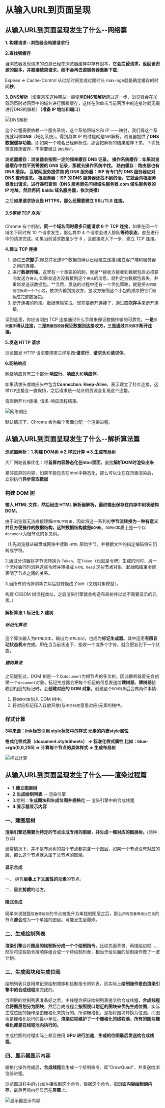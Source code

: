 # 从输入URL到页面呈现

## 从输入URL到页面呈现发生了什么--网络篇

**1. 构建请求--浏览器会构建请求行**

**2.查找强缓存**

当浏览器发现请求的资源已经在浏览器缓存中存有副本，**它会拦截请求，返回该资源的副本，并直接结束请求，而不会再去源服务器重新下载**。

Expires => Cache-Control  从过期时间变成过期时长  max-age就是确定缓存的时间**秒**。

**3. DNS解析**（淘宝京东这种网站一般使用**DNS预解析**跨过这一步，浏览器会在加载网页时对网页中的域名进行解析缓存，这样在你单击当前网页中的连接时就无需进行DNS的解析）**（准备 IP 地址和端口）**

![DNS解析](../.vuepress/public/images/js-DNS解析.png)

这个过程需要依赖一个服务系统，这个系统将域名和 IP 一一映射，我们将这个系统就叫做**DNS**（域名系统）。得到具体 IP 的过程就是`DNS`解析。浏览器提供了**DNS数据缓存功能**。即如果一个域名已经解析过，那会把解析的结果缓存下来，下次处理直接走缓存，不需要经过 `DNS解析`。

**浏览器缓存：浏览器会按照一定的频率缓存 DNS 记录。**
**操作系统缓存：如果浏览器缓存中找不到需要的 DNS 记录，那就去操作系统中找。**
**路由缓存：路由器也有 DNS 缓存。**
**互联网服务提供商 的 DNS 服务器：ISP 有专门的 DNS 服务器应对 DNS 查询请求。**
**根服务器：ISP 的 DNS 服务器还找不到的话，它就会向根服务器发出请求，进行递归查询（DNS 服务器先问根域名服务器.com 域名服务器的 IP 地址，然后再问.baidu 域名服务器，依次类推）**

之后**如果请求协议是 HTTPS，那么还需要建立 SSL/TLS 连接。**

##### 3.5等待 TCP 队列

Chrome 有个机制，**同一个域名同时最多只能请求 6 个 TCP 连接**，如果在同一个域名下同时有 10 个请求发生，那么其中 4 个请求会进入排队**等待状态**，直至进行中的请求完成。如果当前请求数量少于 6 ，会直接进入下一步，建立 TCP 连接。

**4.建立 TCP 连接**

1. 通过**三次握手**(即总共发送3个数据包确认已经建立连接)建立客户端和服务器之间的连接。
2. 进行**数据传输**。这里有一个重要的机制，就是**接收方接收到数据包后必须要向发送方`确认`, 如果发送方没有接到这个`确认`的消息，就判定为数据包丢失，并重新发送该数据包。**当然，发送的过程中还有一个优化策略，就是把`大的数据包拆成一个个小包`，依次传输到接收方，接收方按照这个小包的顺序把它们`组装`成完整数据包。
3. 断开连接的阶段。数据传输完成，现在要断开连接了，通过**四次挥手**来断开连接。

读到这里，你应该明白 TCP 连接通过什么手段来保证数据传输的可靠性，**一是`三次握手`确认连接，二是`数据包校验`保证数据到达接收方，三是通过`四次挥手`断开连接。**

**5.发送 HTTP 请求**

浏览器发 HTTP 请求要携带三样东西:**请求行**、**请求头**和**请求体**。

**6.网络响应**

网络响应具有三个部分:**响应行**、**响应头**和**响应体**。

如果请求头或响应头中包含**Connection: Keep-Alive**，表示建立了持久连接，这样`TCP`连接会一直保持，之后请求统一站点的资源会复用这个连接。

否则断开`TCP`连接, 请求-响应流程结束。

![网络响应](../.vuepress/public/images/js-网络响应.png)

默认情况下，Chrome 会为每个页面分配一个渲染进程。

## 从输入URL到页面呈现发生了什么--解析算法篇

**浏览器解析：1.构建 DOM树 =>2.样式计算 =>3.生成布局树**

大厂网站首屏优化：将**首屏内容静态化在html里面**，直接**解析DOM时渲染出来**

紧邻首屏的内容，如果不能包含在html中静态化，那么可以让在在页面渲染后，立刻执行**异步获取数据**

### 构建 DOM 树

**输入 HTML 文件，然后经由 HTML 解析器解析，最终输出保存在内存中树状结构 DOM。**

由于浏览器无法直接理解`HTML字符串`，因此将这一系列的**字节流转换为一种有意义并且方便操作的数据结构，这种数据结构就是`DOM树`**。`DOM树`本质上是一个以`document`为根节点的多叉树。

（1.先浏览器从磁盘或网络中读取 `HTML` 原始字节，并根据文件的指定编码将它们转成字符。

2.通过分词器将字节流转换为 `Token`，在`Token`（也就是令牌）生成的同时，另一个流程会同时消耗这些令牌并转换成 `HTML head` 这些节点对象，起始和结束令牌表明了节点之间的关系。

3.当所有的令牌消耗完以后就转换成了`DOM`（文档对象模型）。

构建 CSSOM 树流程类似，之后渲染引擎就会构造布局树并过滤不需要显示的元素。）

#### 解析算法 1.标记化 2.建树

##### 标记化算法

这个算法输入为`HTML文本`，输出为`HTML标记`，也成为**标记生成器**。其中运用**有限自动状态机**来完成。即在当当前状态下，接收一个或多个字符，就会更新到下一个状态。

##### 建树算法

之前提到过，DOM 树是一个以`document`为根节点的多叉树。因此解析器首先会创建一个`document`对象。标记生成器会把每个标记的信息发送给**建树器**。**建树器**接收到相应的标记时，会**创建对应的 DOM 对象**。创建这个`DOM对象`后会做两件事情:

1. 将`DOM对象`加入 DOM 树中。
2. 将对应标记压入存放开放(与`闭合标签`意思对应)元素的栈中。

### 样式计算

**3种来源：link标签引用 style标签中的样式 元素的内嵌style属性**

**格式化样式表（document.styleSheets） => 标准化样式属性 比如：blue->rgb(0,0,255) => 计算每个节点的具体样式 => 生成布局树**

![样式计算](../.vuepress/public/images/js-样式计算.png)

## 从输入URL到页面呈现发生了什么——渲染过程篇

- **1.建立图层树**
- **2.生成绘制列表** -- 渲染引擎
- 3.绘制：**生成图块和生成位图并栅格化** -- 渲染引擎中的合成线程
- **4.显示器显示内容**

### 一、建图层树

**渲染引擎还需要为特定的节点生成专用的图层，并生成一棵对应的图层树。**(两种方式)

通常情况下，并不是布局树的每个节点都包含一个图层，如果一个节点没有对应的层，那么这个节点就从属于父节点的图层。

#### 显示合成

一、 拥有**层叠上下文属性的元素**的节点。

二、需要**剪裁**的地方。

#### 隐式合成

简单来说就是`层叠等级低`的节点被提升为单独的图层之后，那么`所有层叠等级比它高`的节点**都会**成为一个单独的图层。可能发生层爆炸。

### 二、生成绘制列表

**渲染引擎**会将**图层的绘制拆分成一个个绘制指令**，比如先画背景、再描绘边框......然后将这些指令按顺序组合成一个待绘制列表，相当于给后面的绘制操作做了一波计划。

### 三、生成图块和生成位图

绘制列表只是用来记录绘制顺序和绘制指令的列表，而实际上**绘制操作是由渲染引擎中的合成线程**来完成的。

当图层的绘制列表准备好之后，主线程会把该绘制列表提交给合成线程，**合成线程会将图层划分为图块**，然后合成线程会**按照视口附近的图块来优先生成位图**，实际生成位图的操作是由栅格化来执行的。所谓栅格化，是指将图块转换为位图。而图块是栅格化执行的最小单位。**渲染进程维护了一个栅格化的线程池，所有的图块栅格化都是在线程池内执行的。**

生成位图的过程实际上都会使用 **GPU 进行加速**，**生成的位图最后发送给合成线程**。

### 四、显示器显示内容

栅格化操作完成后，**合成线程**会生成一个绘制命令，即"DrawQuad"，并发送给浏览器进程。

浏览器进程中的`viz组件`接收到这个命令，根据这个命令，把**页面内容绘制到内存**，最后再将内存显示在**屏幕**上。

![显示器显示内容](../.vuepress/public/images/js-显示器显示内容.png)

